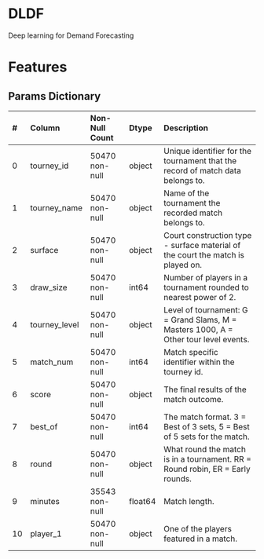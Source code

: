 # DLDF
Deep learning for Demand Forecasting

# Features
## Params Dictionary
 |  #  | Column                            |  Non-Null Count | Dtype   | Description
 |:--- |:----------------------------------|:--------------- |:--------|:----------------------------------------------------------------------------------
 | 0   | tourney_id                        |  50470 non-null | object  | Unique identifier for the tournament that the record of match data belongs to.
 | 1   | tourney_name                      |  50470 non-null | object  | Name of the tournament the recorded match belongs to.
 | 2   | surface                           |  50470 non-null | object  | Court construction type - surface material of the court the match is played on.
 | 3   | draw_size                         |  50470 non-null | int64   | Number of players in a tournament rounded to nearest power of 2.
 | 4   | tourney_level                     |  50470 non-null | object  | Level of tournament: G = Grand Slams, M = Masters 1000, A = Other tour level events.
 | 5   | match_num                         |  50470 non-null | int64   | Match specific identifier within the tourney id.
 | 6   | score                             |  50470 non-null | object  | The final results of the match outcome.
 | 7   | best_of                           |  50470 non-null | int64   | The match format. 3 = Best of 3 sets, 5 = Best of 5 sets for the match.
 | 8   | round                             |  50470 non-null | object  | What round the match is in a tournament. RR = Round robin, ER = Early rounds.
 | 9   | minutes                           |  35543 non-null | float64 | Match length.
 | 10  | player_1                          |  50470 non-null | object  | One of the players featured in a match.

